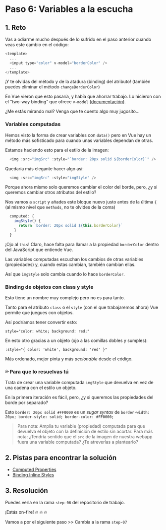# Paso 6: Variables a la escucha

## 1. Reto

Vas a odiarme mucho después de lo sufrido en el paso anterior cuando veas este cambio en el código:

```js
<template>
  ...
  <input type="color" v-model="borderColor" />
  ...
</template>
```

¡Y te olvidas del método y de la atadura (binding) del atributo! (también puedes eliminar el método `changeBorderColor`)

En Vue vieron que esto pasaría, y había que ahorrar trabajo. Lo hicieron con el “two-way binding” que ofrece `v-model` ([documentación](https://vuejs.org/api/built-in-directives.html#v-model)).

¿Me estás mirando mal? Venga que te cuento algo muy jugosito…

### Variables computadas

Hemos visto la forma de crear variables con `data()` pero en Vue hay un método más sofisticado para cuando unas variables dependan de otras.

Estamos haciendo esto para el estilo de la imagen:

```js
  <img :src="imgSrc" :style="`border: 20px solid ${borderColor}`" />
```

 Quedaría más elegante hacer algo así:

```js
  <img :src="imgSrc" :style="imgStyle" />
```

Porque ahora mismo solo queremos cambiar el color del borde, pero, ¿y si queremos cambiar otros atributos del estilo?

Nos vamos a `script` y añades este bloque nuevo justo antes de la última `{` (al mismo nivel que `methods`, no te olvides de la coma)

```js
  computed: {
    imgStyle() {
      return `border: 20px solid ${this.borderColor}`
    }
  }
```
 
¡Ojo al `this`! Claro, hace falta para llamar a la propiedad `borderColor` dentro del JavaScript que entiende Vue.

Las variables computadas escuchan los cambios de otras variables (propiedades) y, cuando estas cambian, también cambian ellas.

Así que `imgStyle` solo cambia cuando lo hace `borderColor`.

### Binding de objetos con class y style

Esto tiene un nombre muy complejo pero no es para tanto.

Tanto para el atributo `class` o el `style` (con el que trabajaremos ahora) Vue permite que juegues con objetos. 

Así podríamos tener convertir esto:

`style="color: white; background: red;" `

En esto otro gracias a un objeto (ojo a las comillas dobles y sumples):

`:style="{ color: 'white', background: 'red' }"`

Más ordenado, mejor pinta y más _accionable_ desde el código.


### 💦 Para que lo resuelvas tú

Trata de crear una variable computada  `imgStyle` que devuelva en vez de una cadena con el estilo un objeto.

En la primera iteración es fácil, pero, ¿y si queremos las propiedades del borde por separado?

Esto `border: 20px solid #FF0000` es un _sugar syntax_ de `border-width: 20px; border-style: solid; border-color: #FF0000;`

> Para nota: Amplia tu variable (propiedad) computada para que devuelva el objeto con la definición de estilo sin acortar.
> Para más nota: ¿Tendría sentido que el `src` de la imagen de nuestra webapp fuera una variable computada? ¿Te atreverías a plantearlo?


## 2. Pistas para encontrar la solución

- [Computed Properties](https://vuejs.org/guide/essentials/computed.html)
- [Binding Inline Styles](https://vuejs.org/guide/essentials/class-and-style.html#binding-inline-styles)

## 3. Resolución

Puedes verla en la rama `step-06` del repositorio de trabajo.

¡Estás on-fire! 🔥 🔥 🔥

Vamos a por el siguiente paso \>\> Cambia a la rama `step-07`